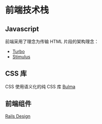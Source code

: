 # 前端技术栈

## Javascript

前端采用了理念为传输 HTML 片段的架构理念：

* [Turbo](https://turbo.hotwired.dev/)
* [Stimulus](https://stimulus.hotwired.dev/)

## CSS 库

CSS 使用语义化的纯 CSS 库 [Bulma](https://github.com/jgthms/bulma)

## 前端组件

[Rails Design](https://github.com/work-design/rails_design)